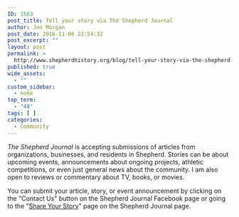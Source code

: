```yaml
---
ID: 1563
post_title: Tell your story via The Shepherd Journal
author: Jon Morgan
post_date: 2016-11-06 22:54:32
post_excerpt: ""
layout: post
permalink: >
  http://www.shepherdhistory.org/blog/tell-your-story-via-the-shepherd-journal/
published: true
wide_assets:
  - ""
custom_sidebar:
  - none
top_term:
  - "48"
tags: [ ]
categories:
  - Community
---
```

<em>The Shepherd Journal</em> is accepting submissions of articles from organizations, businesses, and residents in Shepherd. Stories can be about upcoming events, announcements about ongoing projects, athletic competitions, or even just general news about the community. I am also open to reviews or commentary about TV, books, or movies.

You can submit your article, story, or event announcement by clicking on the "Contact Us" button on the Shepherd Journal Facebook page or going to the "<a href="http://www.shepherdhistory.org/shepherdjournal/submit-your-story/">Share Your Story</a>" page on the Shepherd Journal page.